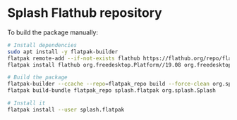 Splash Flathub repository
=========================

To build the package manually:

```bash
# Install dependencies
sudo apt install -y flatpak-builder
flatpak remote-add --if-not-exists flathub https://flathub.org/repo/flathub.flatpakrepo
flatpak install flathub org.freedesktop.Platform//19.08 org.freedesktop.Sdk//19.08

# Build the package
flatpak-builder --ccache --repo=flatpak_repo build --force-clean org.splash.Splash.json
flatpak build-bundle flatpak_repo splash.flatpak org.splash.Splash

# Install it
flatpak install --user splash.flatpak
```
